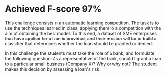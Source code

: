 # Achieved F-score 97%

This challenge consists in an automatic learning competition. The task is to use the techniques learned in class, applying them to a competition with the aim of obtaining the best model. To this end, a dataset of SME enterprises that have applied for a loan is provided, and their mission will be to build a classifier that determines whether the loan should be granted or denied.

In this challenge the students must take the role of a bank, and formulate the following question: As a representative of the bank, should I grant a loan to a particular small business (Company X)? Why or why not? The student makes this decision by assessing a loan's risk.
